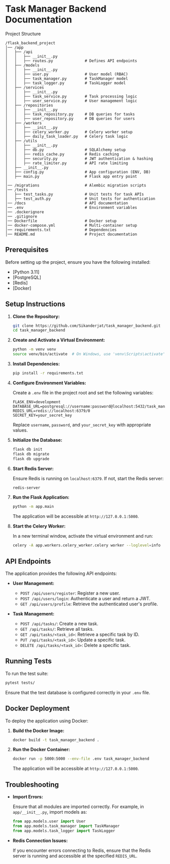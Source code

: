 # Task Manager Backend Documentation

Project Structure

```
/flask_backend_project
│── /app
│   ├── /api
│   │   ├── __init__.py
│   │   ├── routes.py              # Defines API endpoints
│   ├── /models
│   │   ├── __init__.py
│   │   ├── user.py                # User model (RBAC)
│   │   ├── task_manager.py        # TaskManager model
│   │   ├── task_logger.py         # TaskLogger model
│   ├── /services
│   │   ├── __init__.py
│   │   ├── task_service.py        # Task processing logic
│   │   ├── user_service.py        # User management logic
│   ├── /repositories
│   │   ├── __init__.py
│   │   ├── task_repository.py     # DB queries for tasks
│   │   ├── user_repository.py     # DB queries for users
│   ├── /workers
│   │   ├── __init__.py
│   │   ├── celery_worker.py       # Celery worker setup
│   │   ├── daily_task_loader.py   # Celery task logic
│   ├── /utils
│   │   ├── __init__.py
│   │   ├── db.py                  # SQLAlchemy setup
│   │   ├── redis_cache.py         # Redis caching
│   │   ├── security.py            # JWT authentication & hashing
│   │   ├── rate_limiter.py        # API rate limiting
│   ├── __init__.py
│   ├── config.py                  # App configuration (ENV, DB)
│   ├── main.py                    # Flask app entry point
│
│── /migrations                    # Alembic migration scripts
│── /tests
│   ├── test_tasks.py              # Unit tests for task APIs
│   ├── test_auth.py               # Unit tests for authentication
│── /docs                          # API documentation
│── .env                           # Environment variables
│── .dockerignore
│── .gitignore
│── Dockerfile                     # Docker setup
│── docker-compose.yml             # Multi-container setup
│── requirements.txt               # Dependencies
│── README.md                      # Project documentation
```

## Prerequisites

Before setting up the project, ensure you have the following installed:

- [Python 3.11]
- [PostgreSQL]
- [Redis]
- [Docker]

## Setup Instructions

1. **Clone the Repository:**

   ```bash
   git clone https://github.com/Sikanderjat/task_manager_backend.git
   cd task_manager_backend
   ```

2. **Create and Activate a Virtual Environment:**

   ```bash
   python -m venv venv
   source venv/bin/activate  # On Windows, use 'venv\Scripts\activate'
   ```

3. **Install Dependencies:**

   ```bash
   pip install -r requirements.txt
   ```

4. **Configure Environment Variables:**

   Create a `.env` file in the project root and set the following variables:

   ```env
   FLASK_ENV=development
   DATABASE_URL=postgresql://username:password@localhost:5432/task_manager_db
   REDIS_URL=redis://localhost:6379/0
   SECRET_KEY=your_secret_key
   ```

   Replace `username`, `password`, and `your_secret_key` with appropriate values.

5. **Initialize the Database:**

   ```bash
   flask db init
   flask db migrate
   flask db upgrade
   ```

6. **Start Redis Server:**

   Ensure Redis is running on `localhost:6379`. If not, start the Redis server:

   ```bash
   redis-server
   ```

7. **Run the Flask Application:**

   ```bash
   python -m app.main
   ```

   The application will be accessible at `http://127.0.0.1:5000`.

8. **Start the Celery Worker:**

   In a new terminal window, activate the virtual environment and run:

   ```bash
   celery -A app.workers.celery_worker.celery worker --loglevel=info
   ```

## API Endpoints

The application provides the following API endpoints:

- **User Management:**
  - `POST /api/users/register`: Register a new user.
  - `POST /api/users/login`: Authenticate a user and return a JWT.
  - `GET /api/users/profile`: Retrieve the authenticated user's profile.

- **Task Management:**
  - `POST /api/tasks/`: Create a new task.
  - `GET /api/tasks/`: Retrieve all tasks.
  - `GET /api/tasks/<task_id>`: Retrieve a specific task by ID.
  - `PUT /api/tasks/<task_id>`: Update a specific task.
  - `DELETE /api/tasks/<task_id>`: Delete a specific task.

## Running Tests

To run the test suite:

```bash
pytest tests/
```

Ensure that the test database is configured correctly in your `.env` file.

## Docker Deployment

To deploy the application using Docker:

1. **Build the Docker Image:**

   ```bash
   docker build -t task_manager_backend .
   ```

2. **Run the Docker Container:**

   ```bash
   docker run -p 5000:5000 --env-file .env task_manager_backend
   ```

   The application will be accessible at `http://127.0.0.1:5000`.

## Troubleshooting

- **Import Errors:**

  Ensure that all modules are imported correctly. For example, in `app/__init__.py`, import models as:

  ```python
  from app.models.user import User
  from app.models.task_manager import TaskManager
  from app.models.task_logger import TaskLogger
  ```

- **Redis Connection Issues:**

  If you encounter errors connecting to Redis, ensure that the Redis server is running and accessible at the specified `REDIS_URL`.  
